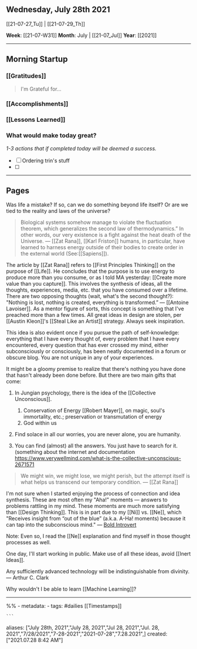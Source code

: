  ## Wednesday, July 28th 2021
[[21-07-27_Tu]] | [[21-07-29_Th]] 

**Week**: [[21-07-W31]]
**Month**: July | [[21-07_Jul]]
**Year**: [[2021]]

----
## Morning Startup

### [[Gratitudes]]
> I'm Grateful for... 

### [[Accomplishments]]

### [[Lessons Learned]]

### What would make today great?
*1-3 actions that if completed today will be deemed a success.*
- [ ]  Ordering trin's stuff
- [ ] 

----
## Pages
Was life a mistake? If so, can we do something beyond life itself? Or are we tied to the reality and laws of the universe?

> Biological systems somehow manage to violate the fluctuation theorem, which generalizes the second law of thermodynamics.” In other words, our very existence is a fight against the heat death of the Universe. — [[Zat Rana]], [[Karl Friston]]
> humans, in particular, have learned to harness energy outside of their bodies to create order in the external world (See:[[Sapiens]]).

The article by [[Zat Rana]] refers to [[First Principles Thinking]] on the purpose of [[Life]]. He concludes that the purpose is to use energy to produce more than you consume, or as I told MA yesterday: [[Create more value than you capture]]. This involves the synthesis of ideas, all the thoughts, experiences, media, etc. that you have consumed over a lifetime. There are two opposing thoughts (wait, what's the second thought?): "Nothing is lost, nothing is created, everything is transformed.” — [[Antoine Lavoiser]]. As a mentor figure of sorts, this concept is something that I've preached more than a few times. All great ideas in design are stolen, per [[Austin Kleon]]'s [[Steal Like an Artist]] strategy. Always seek inspiration. 

This idea is also evident once if you pursue the path of self-knowledge: everything that I have every thought of, every problem that I have every encountered, every question that has ever crossed my mind, either subconsciously or consciously, has been neatly documented in a forum or obscure blog. You are not unique in any of your experiences.

It might be a gloomy premise to realize that there's nothing you have done that hasn't already been done before. But there are two main gifts that come:

1. In Jungian psychology, there is the idea of the [[Collective Unconscious]]. 
	1. Conservation of Energy [[Robert Mayer]], on magic, soul's immortality, etc.; preservation or transmutation of energy
	2. God within us
2. Find solace in all our worries, you are never alone, you are humanity. 

2. You can find (almost) all the answers. You just have to search for it. (something about the internet and documentation
https://www.verywellmind.com/what-is-the-collective-unconscious-2671571

> We might win, we might lose, we might perish, but the attempt itself is what helps us transcend our temporary condition. — [[Zat Rana]]

I'm not sure when I started enjoying the process of connection and idea synthesis. These are most often my "Aha!" moments — answers to problems rattling in my mind. These moments are much more satisfying than [[Design Thinking]]. This is in part due to my [[Ni]] vs. [[Ne]], which   "Receives insight from “out of the blue” (a.k.a. A-Ha! moments) because it can tap into the subconscious mind." — [Bold Introvert](https://boldintrovert.com/blog/introverted-intuition-versus-extroverted-intuition)

Note: Even so, I read the [[Ne]] explanation and find myself in those thought processes as well. 

One day, I'll start working in public. Make use of all these ideas, avoid [[Inert Ideas]].


Any sufficiently advanced technology will be indistinguishable from divinity. — Arthur C. Clark

Why wouldn't I be able to learn [[Machine Learning]]?


----
%% - metadata:
	- tags: #dailies [[Timestamps]] 


	```
aliases: ["July 28th, 2021","July 28, 2021","Jul 28, 2021","Jul. 28, 2021","7/28/2021","7-28-2021","2021-07-28","7.28.2021",]
created: ["2021.07.28 8:42 AM"]
```
